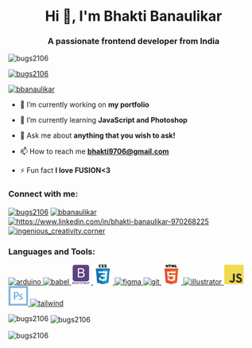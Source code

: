 

<!--
### Hi there 👋
**bugs2106/bugs2106** is a ✨ _special_ ✨ repository because its `README.md` (this file) appears on your GitHub profile.

Here are some ideas to get you started:

- 🔭 I’m currently working on ...
- 🌱 I’m currently learning ...
- 👯 I’m looking to collaborate on ...
- 🤔 I’m looking for help with ...
- 💬 Ask me about ...
- 📫 How to reach me: ...
- 😄 Pronouns: ...
- ⚡ Fun fact: ...
-->
<h1 align="center">Hi 👋, I'm Bhakti Banaulikar</h1>
<h3 align="center">A passionate frontend developer from India</h3>

<p align="left"> <img src="https://komarev.com/ghpvc/?username=bugs2106&label=Profile%20views&color=0e75b6&style=flat" alt="bugs2106" /> </p>

<p align="left"> <a href="https://github.com/ryo-ma/github-profile-trophy"><img src="https://github-profile-trophy.vercel.app/?username=bugs2106" alt="bugs2106" /></a> </p>

<p align="left"> <a href="https://twitter.com/bbanaulikar" target="blank"><img src="https://img.shields.io/twitter/follow/bbanaulikar?logo=twitter&style=for-the-badge" alt="bbanaulikar" /></a> </p>

- 🔭 I’m currently working on **my portfolio**

- 🌱 I’m currently learning **JavaScript and Photoshop**

- 💬 Ask me about **anything that you wish to ask!**

- 📫 How to reach me **bhakti9706@gmail.com**

- ⚡ Fun fact **I love FUSION<3**

<h3 align="left">Connect with me:</h3>
<p align="left">
<a href="https://dev.to/bugs2106" target="blank"><img align="center" src="https://cdn.jsdelivr.net/npm/simple-icons@3.0.1/icons/dev-dot-to.svg" alt="bugs2106" height="30" width="40" /></a>
<a href="https://twitter.com/bbanaulikar" target="blank"><img align="center" src="https://raw.githubusercontent.com/rahuldkjain/github-profile-readme-generator/master/src/images/icons/Social/twitter.svg" alt="bbanaulikar" height="30" width="40" /></a>
<a href="https://linkedin.com/in/https://www.linkedin.com/in/bhakti-banaulikar-970268225" target="blank"><img align="center" src="https://raw.githubusercontent.com/rahuldkjain/github-profile-readme-generator/master/src/images/icons/Social/linked-in-alt.svg" alt="https://www.linkedin.com/in/bhakti-banaulikar-970268225" height="30" width="40" /></a>
<a href="https://instagram.com/ingenious_creativity.corner" target="blank"><img align="center" src="https://raw.githubusercontent.com/rahuldkjain/github-profile-readme-generator/master/src/images/icons/Social/instagram.svg" alt="ingenious_creativity.corner" height="30" width="40" /></a>
</p>

<h3 align="left">Languages and Tools:</h3>
<p align="left"> <a href="https://www.arduino.cc/" target="_blank"> <img src="https://cdn.worldvectorlogo.com/logos/arduino-1.svg" alt="arduino" width="40" height="40"/> </a> <a href="https://babeljs.io/" target="_blank"> <img src="https://www.vectorlogo.zone/logos/babeljs/babeljs-icon.svg" alt="babel" width="40" height="40"/> </a> <a href="https://getbootstrap.com" target="_blank"> <img src="https://raw.githubusercontent.com/devicons/devicon/master/icons/bootstrap/bootstrap-plain-wordmark.svg" alt="bootstrap" width="40" height="40"/> </a> <a href="https://www.w3schools.com/css/" target="_blank"> <img src="https://raw.githubusercontent.com/devicons/devicon/master/icons/css3/css3-original-wordmark.svg" alt="css3" width="40" height="40"/> </a> <a href="https://www.figma.com/" target="_blank"> <img src="https://www.vectorlogo.zone/logos/figma/figma-icon.svg" alt="figma" width="40" height="40"/> </a> <a href="https://git-scm.com/" target="_blank"> <img src="https://www.vectorlogo.zone/logos/git-scm/git-scm-icon.svg" alt="git" width="40" height="40"/> </a> <a href="https://www.w3.org/html/" target="_blank"> <img src="https://raw.githubusercontent.com/devicons/devicon/master/icons/html5/html5-original-wordmark.svg" alt="html5" width="40" height="40"/> </a> <a href="https://www.adobe.com/in/products/illustrator.html" target="_blank"> <img src="https://www.vectorlogo.zone/logos/adobe_illustrator/adobe_illustrator-icon.svg" alt="illustrator" width="40" height="40"/> </a> <a href="https://developer.mozilla.org/en-US/docs/Web/JavaScript" target="_blank"> <img src="https://raw.githubusercontent.com/devicons/devicon/master/icons/javascript/javascript-original.svg" alt="javascript" width="40" height="40"/> </a> <a href="https://www.photoshop.com/en" target="_blank"> <img src="https://raw.githubusercontent.com/devicons/devicon/master/icons/photoshop/photoshop-line.svg" alt="photoshop" width="40" height="40"/> </a> <a href="https://tailwindcss.com/" target="_blank"> <img src="https://www.vectorlogo.zone/logos/tailwindcss/tailwindcss-icon.svg" alt="tailwind" width="40" height="40"/> </a> </p>

<p><img align="left" src="https://github-readme-stats.vercel.app/api/top-langs?username=bugs2106&show_icons=true&locale=en&layout=compact" alt="bugs2106" /></p>

<p>&nbsp;<img align="center" src="https://github-readme-stats.vercel.app/api?username=bugs2106&show_icons=true&locale=en" alt="bugs2106" /></p>

<p><img align="center" src="https://github-readme-streak-stats.herokuapp.com/?user=bugs2106&" alt="bugs2106" /></p>

